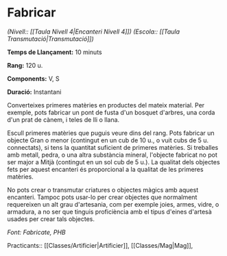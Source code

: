 # Fabricar

*(Nivell:: [[Taula Nivell 4|Encanteri Nivell 4]]) (Escola:: [[Taula Transmutació|Transmutació]])*

**Temps de Llançament:** 10 minuts

**Rang:** 120 u.

**Components:** V, S

**Duració:** Instantani

Converteixes primeres matèries en productes del mateix material. Per exemple, pots fabricar un pont de fusta d'un bosquet d'arbres, una corda d'un prat de cànem, i teles de lli o llana.

Escull primeres matèries que puguis veure dins del rang. Pots fabricar un objecte Gran o menor (contingut en un cub de 10 u., o vuit cubs de 5 u. connectats), si tens la quantitat suficient de primeres matèries. Si treballes amb metall, pedra, o una altra substància mineral, l'objecte fabricat no pot ser major a Mitjà (contingut en un sol cub de 5 u.). La qualitat dels objectes fets per aquest encanteri és proporcional a la qualitat de les primeres matèries.

No pots crear o transmutar criatures o objectes màgics amb aquest encanteri. Tampoc pots usar-lo per crear objectes que normalment requereixen un alt grau d'artesania, com per exemple joies, armes, vidre, o armadura, a no ser que tinguis proficiència amb el tipus d'eines d'artesà usades per crear tals objectes.


*Font: Fabricate, PHB*



Practicants:: [[Classes/Artificier|Artificier]], [[Classes/Mag|Mag]], 